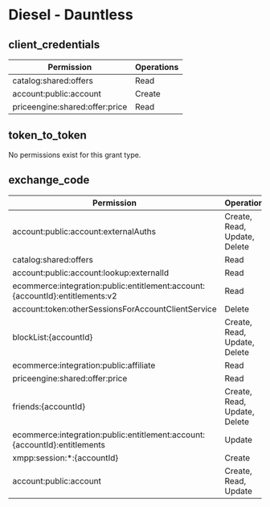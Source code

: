 # Diesel - Dauntless

## client_credentials
| Permission | Operations |
| - | - |
| catalog:shared:offers | Read |
| account:public:account | Create |
| priceengine:shared:offer:price | Read |

## token_to_token
No permissions exist for this grant type.

## exchange_code
| Permission | Operations |
| - | - |
| account:public:account:externalAuths | Create, Read, Update, Delete |
| catalog:shared:offers | Read |
| account:public:account:lookup:externalId | Read |
| ecommerce:integration:public:entitlement:account:{accountId}:entitlements:v2 | Read |
| account:token:otherSessionsForAccountClientService | Delete |
| blockList:{accountId} | Create, Read, Update, Delete |
| ecommerce:integration:public:affiliate | Read |
| priceengine:shared:offer:price | Read |
| friends:{accountId} | Create, Read, Update, Delete |
| ecommerce:integration:public:entitlement:account:{accountId}:entitlements | Update |
| xmpp:session:*:{accountId} | Create |
| account:public:account | Create, Read, Update |